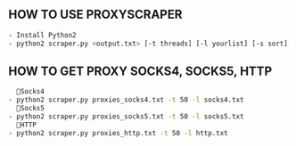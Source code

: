 ## HOW TO USE PROXYSCRAPER
```sh
- Install Python2
- python2 scraper.py <output.txt> [-t threads] [-l yourlist] [-s sort]
```

## HOW TO GET PROXY SOCKS4, SOCKS5, HTTP
```sh
  🌟Socks4
- python2 scraper.py proxies_socks4.txt -t 50 -l socks4.txt
  🌟Socks5
- python2 scraper.py proxies_socks5.txt -t 50 -l socks5.txt
  🌟HTTP
- python2 scraper.py proxies_http.txt -t 50 -l http.txt
```
